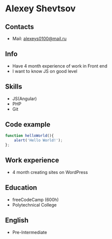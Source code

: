 # Alexey Shevtsov

## Contacts 
+ Mail: alexeys0100@mail.ru
## Info
+ Have 4 month experience of work in Front end
+ I want to know JS on good level
## Skills
+ JS(Angular)
+ PHP
+ Git
## Code example
```js
function helloWorld(){
    alert('Hello World!');
};
```
## Work experience
+ 4 month creating sites on WordPress
## Education
+ freeCodeCamp (600h)
+ Polytechnical College
## English
+ Pre-Intermediate
